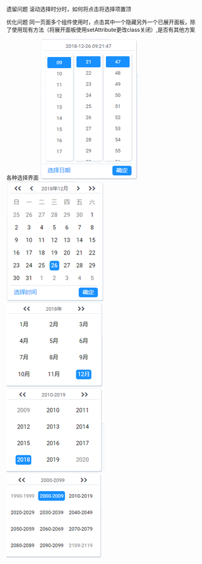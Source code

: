 遗留问题
滚动选择时分时，如何将点击将选择项置顶

优化问题
同一页面多个组件使用时，点击其中一个隐藏另外一个已展开面板，除了使用现有方法（将展开面板使用setAttribute更改class关闭）,是否有其他方案

各种选择界面
![time.png](time.png)
![day.png](day.png)
![month.png](month.png)
![year.png](year.png)
![yearPeriod.png](yearPeriod.png)